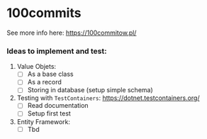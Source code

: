 # 100commits
See more info here: https://100commitow.pl/ 


### Ideas to implement and test:
1. Value Objets:
   - [ ] As a base class
   - [ ] As a record
   - [ ] Storing in database (setup simple schema)
    
2. Testing with `TestContainers`:
   https://dotnet.testcontainers.org/ 
   - [ ] Read documentation
   - [ ] Setup first test
3. Entity Framework:
   - [ ] Tbd
